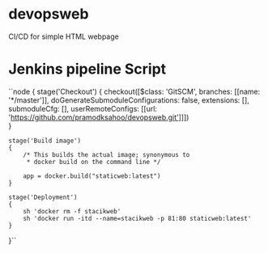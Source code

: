 # devopsweb
CI/CD for simple HTML webpage

# Jenkins pipeline Script

``node {
    stage('Checkout') 
    {
        checkout([$class: 'GitSCM', 
            branches: [[name: '*/master']], 
            doGenerateSubmoduleConfigurations: false, 
            extensions: [], 
            submoduleCfg: [], 
            userRemoteConfigs: [[url: 'https://github.com/pramodksahoo/devopsweb.git']]])   
    }

    stage('Build image') 
    {
        /* This builds the actual image; synonymous to
         * docker build on the command line */

        app = docker.build("staticweb:latest")
    }

    stage('Deployment')
    {
        sh 'docker rm -f stacikweb'
        sh 'docker run -itd --name=stacikweb -p 81:80 staticweb:latest'
    }
}``
